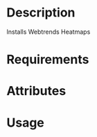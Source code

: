 Description
===========
Installs Webtrends Heatmaps

Requirements
===========

Attributes
===========

Usage
===========

